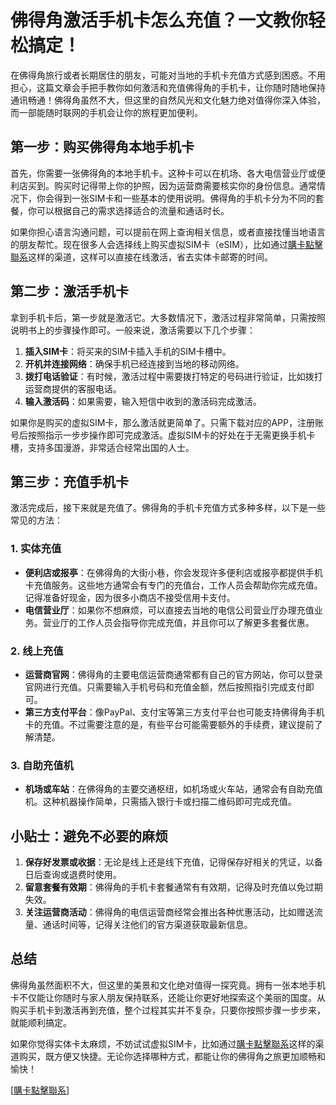 # 佛得角激活手机卡怎么充值？一文教你轻松搞定！

在佛得角旅行或者长期居住的朋友，可能对当地的手机卡充值方式感到困惑。不用担心，这篇文章会手把手教你如何激活和充值佛得角的手机卡，让你随时随地保持通讯畅通！佛得角虽然不大，但这里的自然风光和文化魅力绝对值得你深入体验，而一部能随时联网的手机会让你的旅程更加便利。

## 第一步：购买佛得角本地手机卡

首先，你需要一张佛得角的本地手机卡。这种卡可以在机场、各大电信营业厅或便利店买到。购买时记得带上你的护照，因为运营商需要核实你的身份信息。通常情况下，你会得到一张SIM卡和一些基本的使用说明。佛得角的手机卡分为不同的套餐，你可以根据自己的需求选择适合的流量和通话时长。

如果你担心语言沟通问题，可以提前在网上查询相关信息，或者直接找懂当地语言的朋友帮忙。现在很多人会选择线上购买虚拟SIM卡（eSIM），比如通过[購卡點擊聯系](https://t.me/s/esim1088)这样的渠道，这样可以直接在线激活，省去实体卡邮寄的时间。

## 第二步：激活手机卡

拿到手机卡后，第一步就是激活它。大多数情况下，激活过程非常简单，只需按照说明书上的步骤操作即可。一般来说，激活需要以下几个步骤：

1. **插入SIM卡**：将买来的SIM卡插入手机的SIM卡槽中。
2. **开机并连接网络**：确保手机已经连接到当地的移动网络。
3. **拨打电话验证**：有时候，激活过程中需要拨打特定的号码进行验证，比如拨打运营商提供的客服电话。
4. **输入激活码**：如果需要，输入短信中收到的激活码完成激活。

如果你是购买的虚拟SIM卡，那么激活就更简单了。只需下载对应的APP，注册账号后按照指示一步步操作即可完成激活。虚拟SIM卡的好处在于无需更换手机卡槽，支持多国漫游，非常适合经常出国的人士。

## 第三步：充值手机卡

激活完成后，接下来就是充值了。佛得角的手机卡充值方式多种多样，以下是一些常见的方法：

### 1. 实体充值

- **便利店或报亭**：在佛得角的大街小巷，你会发现许多便利店或报亭都提供手机卡充值服务。这些地方通常会有专门的充值台，工作人员会帮助你完成充值。记得准备好现金，因为很多小商店不接受信用卡支付。
- **电信营业厅**：如果你不想麻烦，可以直接去当地的电信公司营业厅办理充值业务。营业厅的工作人员会指导你完成充值，并且你可以了解更多套餐优惠。

### 2. 线上充值

- **运营商官网**：佛得角的主要电信运营商通常都有自己的官方网站，你可以登录官网进行充值。只需要输入手机号码和充值金额，然后按照指引完成支付即可。
- **第三方支付平台**：像PayPal、支付宝等第三方支付平台也可能支持佛得角手机卡的充值。不过需要注意的是，有些平台可能需要额外的手续费，建议提前了解清楚。

### 3. 自助充值机

- **机场或车站**：在佛得角的主要交通枢纽，如机场或火车站，通常会有自助充值机。这种机器操作简单，只需插入银行卡或扫描二维码即可完成充值。

## 小贴士：避免不必要的麻烦

1. **保存好发票或收据**：无论是线上还是线下充值，记得保存好相关的凭证，以备日后查询或退费时使用。
2. **留意套餐有效期**：佛得角的手机卡套餐通常有有效期，记得及时充值以免过期失效。
3. **关注运营商活动**：佛得角的电信运营商经常会推出各种优惠活动，比如赠送流量、通话时间等，记得关注他们的官方渠道获取最新信息。

## 总结

佛得角虽然面积不大，但这里的美景和文化绝对值得一探究竟。拥有一张本地手机卡不仅能让你随时与家人朋友保持联系，还能让你更好地探索这个美丽的国度。从购买手机卡到激活再到充值，整个过程其实并不复杂，只要你按照步骤一步步来，就能顺利搞定。

如果你觉得实体卡太麻烦，不妨试试虚拟SIM卡，比如通过[購卡點擊聯系](https://t.me/s/esim1088)这样的渠道购买，既方便又快捷。无论你选择哪种方式，都能让你的佛得角之旅更加顺畅和愉快！

[[購卡點擊聯系](https://t.me/s/esim1088)]